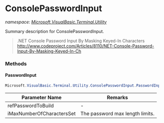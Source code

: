 ﻿# ConsolePasswordInput
_namespace: [Microsoft.VisualBasic.Terminal.Utility](./index.md)_

Summary description for ConsolePasswordInput.

> 
>  .NET Console Password Input By Masking Keyed-In Characters
>  http://www.codeproject.com/Articles/8110/NET-Console-Password-Input-By-Masking-Keyed-In-Ch
>  


### Methods

#### PasswordInput
```csharp
Microsoft.VisualBasic.Terminal.Utility.ConsolePasswordInput.PasswordInput(System.String@,System.Int32)
```


|Parameter Name|Remarks|
|--------------|-------|
|refPasswordToBuild|-|
|iMaxNumberOfCharactersSet|The password max length limits.|



